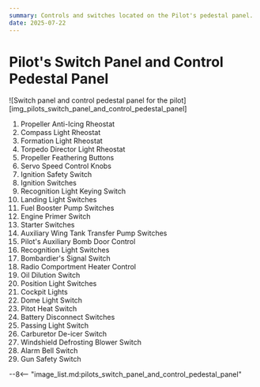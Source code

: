 ```yaml
---
summary: Controls and switches located on the Pilot's pedestal panel.
date: 2025-07-22
---
```


# Pilot's Switch Panel and Control Pedestal Panel

![Switch panel and control pedestal panel for the pilot][img_pilots_switch_panel_and_control_pedestal_panel]

1. Propeller Anti-Icing Rheostat
2. Compass Light Rheostat
3. Formation Light Rheostat
4. Torpedo Director Light Rheostat
5. Propeller Feathering Buttons
6. Servo Speed Control Knobs
7. Ignition Safety Switch
8. Ignition Switches
9. Recognition Light Keying Switch 
10. Landing Light Switches
11. Fuel Booster Pump Switches
12. Engine Primer Switch
13. Starter Switches
14. Auxiliary Wing Tank Transfer Pump Switches
15. Pilot's Auxiliary Bomb Door Control
16. Recognition Light Switches
17. Bombardier's Signal Switch
18. Radio Comportment Heater Control
19. Oil Dilution Switch
20. Position Light Switches
21. Cockpit Lights
22. Dome Light Switch
23. Pitot Heat Switch
24. Battery Disconnect Switches
25. Passing Light Switch
26. Carburetor De-icer Switch
27. Windshield Defrosting Blower Switch
28. Alarm Bell Switch
29. Gun Safety Switch

<!-- links -->
--8<-- "image_list.md:pilots_switch_panel_and_control_pedestal_panel"
